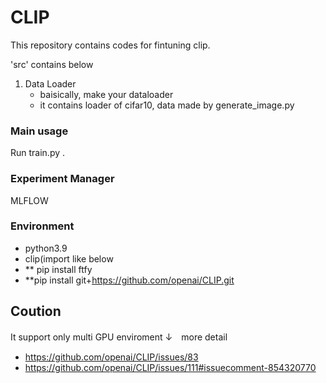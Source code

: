 # CLIP
This repository contains codes for fintuning clip.

'src' contains below
1. Data Loader
    * baisically, make your dataloader 
    * it contains loader of cifar10, data made by generate_image.py

### Main usage
Run train.py .
### Experiment Manager
MLFLOW
### Environment
* python3.9
* clip(import like below
* ** pip install ftfy
* **pip install git+https://github.com/openai/CLIP.git
  


## Coution
It support only multi GPU enviroment
↓　more detail
* https://github.com/openai/CLIP/issues/83
* https://github.com/openai/CLIP/issues/111#issuecomment-854320770
